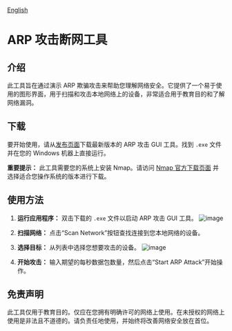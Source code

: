 [English](README_GUI.en.md)

# ARP 攻击断网工具

## 介绍

此工具旨在通过演示 ARP 欺骗攻击来帮助您理解网络安全。它提供了一个易于使用的图形界面，用于扫描和攻击本地网络上的设备，非常适合用于教育目的和了解网络漏洞。

## 下载

要开始使用，请从[发布页面](https://github.com/yourusername/yourrepository/releases)下载最新版本的 ARP 攻击 GUI 工具。找到 `.exe` 文件并在您的 Windows 机器上直接运行。

**重要提示：** 此工具需要您的系统上安装 Nmap。请访问 [Nmap 官方下载页面](https://nmap.org/download.html) 并选择适合您操作系统的版本进行下载。

## 使用方法

1. **运行应用程序：** 双击下载的 `.exe` 文件以启动 ARP 攻击 GUI 工具。
   ![image](https://github.com/user-attachments/assets/d9b44b49-5524-4374-a406-3e03cdce0d15)

2. **扫描网络：** 点击“Scan Network”按钮查找连接到您本地网络的设备。
3. **选择目标：** 从列表中选择您想要攻击的设备。
   ![image](https://github.com/user-attachments/assets/94dd733a-2660-44b2-b28f-7c9583da935e)

4. **开始攻击：** 输入期望的每秒数据包数量，然后点击“Start ARP Attack”开始操作。

## 免责声明

此工具仅用于教育目的。仅应在您拥有明确许可的网络上使用。在未授权的网络上使用是非法且不道德的。请负责任地使用，并始终将改善网络安全放在首位。

